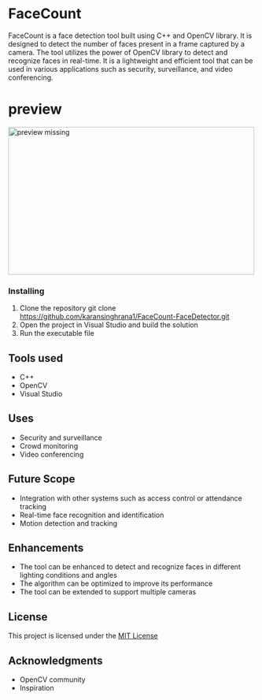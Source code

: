 # FaceCount

FaceCount is a face detection tool built using C++ and OpenCV library. It is designed to detect the number of faces present in a frame captured by a camera. The tool utilizes the power of OpenCV library to detect and recognize faces in real-time. It is a lightweight and efficient tool that can be used in various applications such as security, surveillance, and video conferencing.

# preview

<img src="https://www.linkpicture.com/q/demo.jpg" width="500" height ="300" alt="preview missing">


### Installing

1. Clone the repository
git clone https://github.com/karansinghrana1/FaceCount-FaceDetector.git
2. Open the project in Visual Studio and build the solution
3. Run the executable file

## Tools used

- C++
- OpenCV
- Visual Studio

## Uses

- Security and surveillance
- Crowd monitoring
- Video conferencing

## Future Scope

- Integration with other systems such as access control or attendance tracking
- Real-time face recognition and identification
- Motion detection and tracking

## Enhancements

- The tool can be enhanced to detect and recognize faces in different lighting conditions and angles
- The algorithm can be optimized to improve its performance
- The tool can be extended to support multiple cameras





## License

This project is licensed under the [MIT License](https://opensource.org/licenses/MIT)

## Acknowledgments

- OpenCV community
- Inspiration

